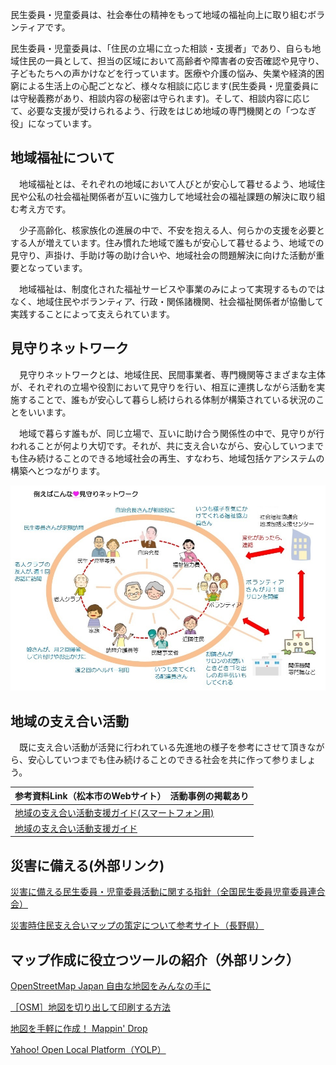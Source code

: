 民生委員・児童委員は、社会奉仕の精神をもって地域の福祉向上に取り組むボランティアです。


民生委員・児童委員は、「住民の立場に立った相談・支援者」であり、自らも地域住民の一員として、担当の区域において高齢者や障害者の安否確認や見守り、子どもたちへの声かけなどを行っています。医療や介護の悩み、失業や経済的困窮による生活上の心配ごとなど、様々な相談に応じます(民生委員・児童委員には守秘義務があり、相談内容の秘密は守られます)。そして、相談内容に応じて、必要な支援が受けられるよう、行政をはじめ地域の専門機関との「つなぎ役」になっています。

## 地域福祉について
　地域福祉とは、それぞれの地域において人びとが安心して暮せるよう、地域住民や公私の社会福祉関係者が互いに強力して地域社会の福祉課題の解決に取り組む考え方です。

　少子高齢化、核家族化の進展の中で、不安を抱える人、何らかの支援を必要とする人が増えています。住み慣れた地域で誰もが安心して暮せるよう、地域での見守り、声掛け、手助け等の助け合いや、地域社会の問題解決に向けた活動が重要となっています。

　地域福祉は、制度化された福祉サービスや事業のみによって実現するものではなく、地域住民やボランティア、行政・関係諸機関、社会福祉関係者が協働して実践することによって支えられています。

## 見守りネットワーク

　見守りネットワークとは、地域住民、民間事業者、専門機関等さまざまな主体が、それぞれの立場や役割において見守りを行い、相互に連携しながら活動を実施することで、誰もが安心して暮らし続けられる体制が構築されている状況のことをいいます。

　地域で暮らす誰もが、同じ立場で、互いに助け合う関係性の中で、見守りが行われることが何より大切です。それが、共に支え合いながら、安心していつまでも住み続けることのできる地域社会の再生、すなわち、地域包括ケアシステムの構築へとつながります。

![地域福祉](images/mimamori.jpg)

## 地域の支え合い活動

　既に支え合い活動が活発に行われている先進地の様子を参考にさせて頂きながら、安心していつまでも住み続けることのできる社会を共に作って参りましょう。

|参考資料Link（松本市のWebサイト）　活動事例の掲載あり|
|----|
| [地域の支え合い活動支援ガイド(スマートフォン用)](https://www.city.matsumoto.nagano.jp/smph/kenko/fukushi_hiroba/95029720180724125511287.html)|
| [地域の支え合い活動支援ガイド](https://www.city.matsumoto.nagano.jp/kenko/fukushi_hiroba/95029720180724125511287.html)|

## 災害に備える(外部リンク)

[災害に備える民生委員・児童委員活動に関する指針（全国民生委員児童委員連合会）](https://www2.shakyo.or.jp/wp-content/uploads/2019/03/c5584275301e95dd9de71a2ec85ebbf6.pdf)

[災害時住民支え合いマップの策定について参考サイト（長野県）](https://www.pref.nagano.lg.jp/chiiki-fukushi/kenko/fukushi/fukushi/sasaeai.html)

## マップ作成に役立つツールの紹介（外部リンク）

[OpenStreetMap Japan 自由な地図をみんなの手に](https://openstreetmap.jp/node/762)

[［OSM］地図を切り出して印刷する方法](https://medium.com/openstreetmap-tips-japan/)


[地図を手軽に作成！ Mappin' Drop](https://www.pasco.co.jp/MappinDrop/)

[Yahoo! Open Local Platform（YOLP）](https://map.yahoo.co.jp/promo/yolp/about.html)
